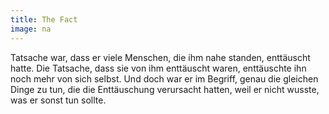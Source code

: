 ```yaml
---
title: The Fact
image: na
---
```


Tatsache war, dass er viele Menschen, die ihm nahe standen, enttäuscht hatte. Die Tatsache, dass sie von ihm enttäuscht waren, enttäuschte ihn noch mehr von sich selbst. Und doch war er im Begriff, genau die gleichen Dinge zu tun, die die Enttäuschung verursacht hatten, weil er nicht wusste, was er sonst tun sollte.
